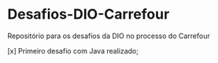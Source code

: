 # Desafios-DIO-Carrefour
Repositório para os desafios da DIO no processo do Carrefour

[x] Primeiro desafio com Java realizado;